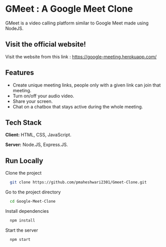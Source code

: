 # GMeet : A Google Meet Clone

GMeet is a video calling platform similar to Google Meet made using NodeJS. 


## Visit the official website!

Visit the website from this link : https://google-meeting.herokuapp.com/


## Features

- Create unique meeting links, people only with a given link can join that meeting.
- Turn on/off your audio video.
- Share your screen.
- Chat on a chatbox that stays active during the whole meeting.
  
## Tech Stack

**Client:** HTML, CSS, JavaScript. 

**Server:** Node.JS, Express.JS.


## Run Locally

Clone the project

```bash
  git clone https://github.com/pmaheshwari2301/Gmeet-Clone.git
```

Go to the project directory

```bash
  cd Google-Meet-Clone
```

Install dependencies

```bash
  npm install
```

Start the server

```bash
  npm start
```

  

    

  
